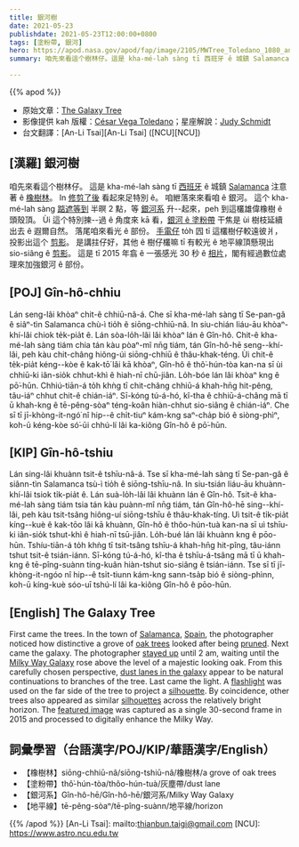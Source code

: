 ```yaml
---
title: 銀河樹
date: 2021-05-23
publishdate: 2021-05-23T12:00:00+0800
tags: [塗粉帶, 銀河]
hero: https://apod.nasa.gov/apod/fap/image/2105/MWTree_Toledano_1080_annotated.jpg
summary: 咱先來看這个樹林仔。這是 kha-mé-lah sàng tī 西班牙 ê 城鎮 Salamanca 注意著 ê 橡樹林。

---
```


{{% apod %}}

- 原始文章：[The Galaxy Tree](https://apod.nasa.gov/apod/ap210523.html)
- 影像提供 kah 版權：[César Vega Toledano](mailto:cvegtol@gmail.com)；星座解說：[Judy Schmidt](http://geckzilla.com/)
- 台文翻譯：[An-Li Tsai][An-Li Tsai] ([NCU][NCU])

## [漢羅] 銀河樹

咱先來看這个樹林仔。
這是 kha-mé-lah sàng tī [西班牙][Spain] ê 城鎮 [Salamanca][Salamanca] 注意著 ê [橡樹林][oak trees]。
In [修剪了後][pruned] 看起來足特別 ê。
咱紲落來來看咱 ê 銀河。
這个 kha-mé-lah sàng [踮遮等到][stayed up] 半暝 2 點，等 [銀河系][Milky Way Galaxy] 升--起來，peh 到這欉雄偉橡樹 ê 頭殼頂。
Ùi 這个特別揀--過 ê 角度來 kā 看，[銀河 ê 塗粉帶][dust lanes in the galaxy] 干焦是 ùi 樹枝延續出去 ê 遐爾自然。
落尾咱來看光 ê 部份。
[手電仔][flashlight] to̍h 囥 tī 這欉樹仔較遠彼爿，投影出這个 [剪影][silhouette]。
是講拄仔好，其他 ê 樹仔欉嘛 tī 有較光 ê 地平線頂懸現出 sio-siâng ê [剪影][silhouettes]。
這是 tī 2015 年翕 ê 一張感光 30 秒 ê [相片][featured image]，閣有經過數位處理來加強銀河 ê 部份。


## [POJ] Gîn-hô-chhiu

Lán seng-lâi khòaⁿ chit-ê chhiū-nâ-á.
Che sī kha-mé-lah sàng tī Se-pan-gâ ê siâⁿ-tìn Salamanca chù-ì tio̍h ê siōng-chhiū-nâ.
In siu-chián liáu-āu khòaⁿ-khí-lâi chiok te̍k-pia̍t ê.
Lán sòa-lo̍h-lâi lâi khòaⁿ lán ê Gîn-hô.
Chit-ê kha-mé-lah sàng tiám chia tán kàu pòaⁿ-mî nn̄g tiám, tán Gîn-hô-hē seng--khí-lâi, peh kàu chit-châng hiông-úi siōng-chhiū ê thâu-khak-téng.
Ùi chit-ê te̍k-pia̍t kéng--kòe ê kak-tō͘ lâi kā khòaⁿ, Gîn-hô ê thô͘-hún-tòa kan-na sī ùi chhiū-ki iân-sio̍k chhut-khì ê hiah-nī chū-jiân.
Lo̍h-bóe lán lâi khòaⁿ kng ê pō͘-hūn.
Chhiú-tiān-á to̍h khǹg tī chit-châng chhiū-á khah-hn̄g hit-pêng, tâu-iáⁿ chhut chit-ê chián-iáⁿ.
Sī-kóng tú-á-hó, kî-tha ê chhiū-á-châng mā tī ū khah-kng ê tē-pêng-sòaⁿ téng-koân hiàn-chhut sio-siâng ê chián-iáⁿ.
Che sī tī jī-khòng-it-ngó͘ nî hip--ê chi̍t-tiuⁿ kám-kng saⁿ-cha̍p bió ê siòng-phìⁿ, koh-ū kéng-kòe só͘-ūi chhú-lí lâi ka-kiông Gîn-hô ê pō͘-hūn.

## [KIP] Gîn-hô-tshiu

Lán sing-lâi khuànn tsit-ê tshīu-nâ-á.
Tse sī kha-mé-lah sàng tī Se-pan-gâ ê siânn-tìn Salamanca tsù-ì tio̍h ê siōng-tshīu-nâ.
In siu-tsián liáu-āu khuànn-khí-lâi tsiok ti̍k-pia̍t ê.
Lán suà-lo̍h-lâi lâi khuànn lán ê Gîn-hô.
Tsit-ê kha-mé-lah sàng tiám tsia tán kàu puànn-mî nn̄g tiám, tán Gîn-hô-hē sing--khí-lâi, peh kàu tsit-tsâng hiông-uí siōng-tshīu ê thâu-khak-tíng.
Uì tsit-ê ti̍k-pia̍t kíng--kuè ê kak-tōo lâi kā khuànn, Gîn-hô ê thôo-hún-tuà kan-na sī uì tshīu-ki iân-sio̍k tshut-khì ê hiah-nī tsū-jiân.
Lo̍h-bué lán lâi khuànn kng ê pōo-hūn.
Tshíu-tiān-á to̍h khǹg tī tsit-tsâng tshīu-á khah-hn̄g hit-pîng, tâu-iánn tshut tsit-ê tsián-iánn.
Sī-kóng tú-á-hó, kî-tha ê tshīu-á-tsâng mā tī ū khah-kng ê tē-pîng-suànn tíng-kuân hiàn-tshut sio-siâng ê tsián-iánn.
Tse sī tī jī-khòng-it-ngóo nî hip--ê tsi̍t-tiunn kám-kng sann-tsa̍p bió ê siòng-phìnn, koh-ū kíng-kuè sóo-uī tshú-lí lâi ka-kiông Gîn-hô ê pōo-hūn.

## [English] The Galaxy Tree

First came the trees. In the town of [Salamanca][Salamanca], [Spain][Spain], the photographer noticed how distinctive a grove of [oak trees][oak trees] looked after being [pruned][pruned]. Next came the galaxy. The photographer [stayed up][stayed up] until 2 am, waiting until the [Milky Way Galaxy][Milky Way Galaxy] rose above the level of a majestic looking oak. From this carefully chosen perspective, [dust lanes in the galaxy][dust lanes in the galaxy] appear to be natural continuations to branches of the tree. Last came the light. A [flashlight][flashlight] was used on the far side of the tree to project a [silhouette][silhouette]. By coincidence, other trees also appeared as similar [silhouettes][silhouettes] across the relatively bright horizon. The [featured image][featured image] was captured as a single 30-second frame in 2015 and processed to digitally enhance the Milky Way.

## 詞彙學習（台語漢字/POJ/KIP/華語漢字/English）

- 【橡樹林】siōng-chhiū-nâ/siōng-tshiū-nâ/橡樹林/a grove of oak trees
- 【塗粉帶】thô͘-hún-tòa/thôo-hún-tuà/灰塵帶/dust lane
- 【銀河系】Gîn-hô-hē/Gîn-hô-hē/銀河系/Milky Way Galaxy
- 【地平線】tē-pêng-sòaⁿ/tē-pîng-suànn/地平線/horizon


{{% /apod %}}
[An-Li Tsai]: mailto:thianbun.taigi@gmail.com
[NCU]: https://www.astro.ncu.edu.tw

[copyright]: https://apod.nasa.gov/apod/fap/lib/about_apod.html#srapply

[Salamanca]:https://youtu.be/wSmqtd1Iqn4
[Spain]:https://en.wikipedia.org/wiki/Spain
[oak trees]:https://youtu.be/WlD2ircqM60
[pruned]:https://www.youtube.com/watch?v=HOUmwURwl1M
[stayed up]:https://media1.tenor.com/images/944b4dda3cc83af427dabfa49a635af3/tenor.gif?itemid=5551196
[Milky Way Galaxy]:https://solarsystem.nasa.gov/resources/285/the-milky-way-galaxy/
[dust lanes in the galaxy]:https://apod.nasa.gov/apod/fap/ap140724.html
[flashlight]:http://www.energizer.com/about-flashlights/how-does-a-flashlight-work
[silhouette]:https://apod.nasa.gov/apod/fap/ap140803.html
[silhouettes]:https://apod.nasa.gov/apod/fap/ap120528.html
[featured image]:https://youtu.be/wXVnLcJnN0g
